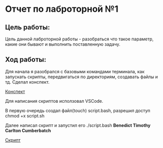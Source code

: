 # Отчет по лаброторной №1

## Цель работы:

Цель данной лаброторной работы - разобраться что такое параметр, какие они бывают и выполнить поставленную задачу.

## Ход работы:

Для начала я разобрался с базовыми командами терминала, как запускать скрипты, передвигаться по директориям, создавать файлы и тд. Сделал конспект.

[Конспект](https://github.com/ArseniySAF/informatics/blob/main/lab_1/obsidian_screen.png)

Для написания скриптов исползовал VSCode.

В первую очередь создал файл(touch) script.bash, разрешил доступ chmod +x script.sh

Далее написал скрипт и запустил его ./script.bash **Benedict Timothy Carlton Cumberbatch**

[Скрипт](https://github.com/ArseniySAF/informatics/blob/main/lab_1/script_screen.png)
